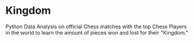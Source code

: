 # Kingdom

Python Data Analysis on official Chess matches with the top Chess Players in the world to learn the amount of pieces won and lost for their "Kingdom."
